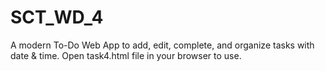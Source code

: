 # SCT_WD_4
A modern To-Do Web App to add, edit, complete, and organize tasks with date &amp; time. Open task4.html file in your browser to use.
